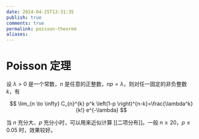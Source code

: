 ```yaml
---
date: 2024-04-25T13:31:35
publish: true
comments: true
permalink: poisson-theorem
aliases:
---
```


# Poisson 定理

设 $\lambda > 0$ 是一个常数，$n$ 是任意的正整数，$np=\lambda$，则对任一固定的非负整数 $k$，有

$$
\lim_{n \to \infty} C_{n}^{k} p^k \left(1-p \right)^{n-k}=\frac{\lambda^k}{k!} e^{-\lambda}
$$

当 $n$ 充分大、$p$ 充分小时，可以用来近似计算 [[二项分布]]。一般 $n \ge 20$，$p \le 0.05$ 时，效果较好。
